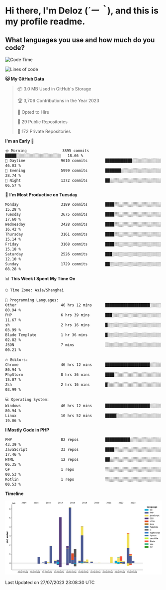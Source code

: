 # **Hi there, I'm Deloz (*´ー｀*), and this is my profile readme.**

## **What languages you use and how much do you code?**

<!--START_SECTION:waka-->
![Code Time](http://img.shields.io/badge/Code%20Time-2%2C009%20hrs%2055%20mins-blue)

![Lines of code](https://img.shields.io/badge/From%20Hello%20World%20I%27ve%20Written-31.5%20million%20lines%20of%20code-blue)

**🐱 My GitHub Data** 

> 📦 3.0 MB Used in GitHub's Storage 
 > 
> 🏆 3,706 Contributions in the Year 2023
 > 
> 💼 Opted to Hire
 > 
> 📜 29 Public Repositories 
 > 
> 🔑 172 Private Repositories 
 > 
**I'm an Early 🐤** 

```text
🌞 Morning                3895 commits        █████░░░░░░░░░░░░░░░░░░░░   18.66 % 
🌆 Daytime                9610 commits        ████████████░░░░░░░░░░░░░   46.03 % 
🌃 Evening                5999 commits        ███████░░░░░░░░░░░░░░░░░░   28.74 % 
🌙 Night                  1372 commits        ██░░░░░░░░░░░░░░░░░░░░░░░   06.57 % 
```
📅 **I'm Most Productive on Tuesday** 

```text
Monday                   3189 commits        ████░░░░░░░░░░░░░░░░░░░░░   15.28 % 
Tuesday                  3675 commits        ████░░░░░░░░░░░░░░░░░░░░░   17.60 % 
Wednesday                3428 commits        ████░░░░░░░░░░░░░░░░░░░░░   16.42 % 
Thursday                 3161 commits        ████░░░░░░░░░░░░░░░░░░░░░   15.14 % 
Friday                   3168 commits        ████░░░░░░░░░░░░░░░░░░░░░   15.18 % 
Saturday                 2526 commits        ███░░░░░░░░░░░░░░░░░░░░░░   12.10 % 
Sunday                   1729 commits        ██░░░░░░░░░░░░░░░░░░░░░░░   08.28 % 
```


📊 **This Week I Spent My Time On** 

```text
🕑︎ Time Zone: Asia/Shanghai

💬 Programming Languages: 
Other                    46 hrs 12 mins      ████████████████████░░░░░   80.94 % 
PHP                      6 hrs 39 mins       ███░░░░░░░░░░░░░░░░░░░░░░   11.67 % 
sh                       2 hrs 16 mins       █░░░░░░░░░░░░░░░░░░░░░░░░   03.99 % 
Blade Template           1 hr 36 mins        █░░░░░░░░░░░░░░░░░░░░░░░░   02.82 % 
JSON                     7 mins              ░░░░░░░░░░░░░░░░░░░░░░░░░   00.21 % 

🔥 Editors: 
Chrome                   46 hrs 12 mins      ████████████████████░░░░░   80.94 % 
PhpStorm                 8 hrs 36 mins       ████░░░░░░░░░░░░░░░░░░░░░   15.07 % 
Zsh                      2 hrs 16 mins       █░░░░░░░░░░░░░░░░░░░░░░░░   03.99 % 

💻 Operating System: 
Windows                  46 hrs 12 mins      ████████████████████░░░░░   80.94 % 
Linux                    10 hrs 52 mins      █████░░░░░░░░░░░░░░░░░░░░   19.06 % 
```

**I Mostly Code in PHP** 

```text
PHP                      82 repos            ███████████░░░░░░░░░░░░░░   43.39 % 
JavaScript               33 repos            ████░░░░░░░░░░░░░░░░░░░░░   17.46 % 
HTML                     12 repos            ██░░░░░░░░░░░░░░░░░░░░░░░   06.35 % 
C#                       1 repo              ░░░░░░░░░░░░░░░░░░░░░░░░░   00.53 % 
Kotlin                   1 repo              ░░░░░░░░░░░░░░░░░░░░░░░░░   00.53 % 
```



**Timeline**

![Lines of Code chart](https://raw.githubusercontent.com/deloz/deloz/main/assets/bar_graph.png)


 Last Updated on 27/07/2023 23:08:30 UTC
<!--END_SECTION:waka-->
